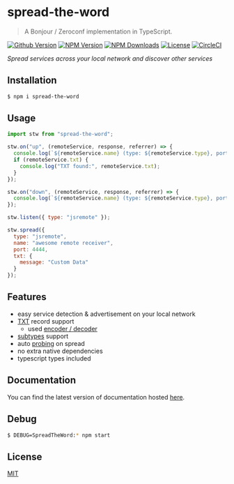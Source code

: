 # spread-the-word

> A Bonjour / Zeroconf implementation in TypeScript.

[![Github Version](https://img.shields.io/github/release/ardean/spread-the-word.svg)](https://github.com/ardean/spread-the-word)
[![NPM Version](https://img.shields.io/npm/v/spread-the-word.svg)](https://npmjs.org/package/spread-the-word)
[![NPM Downloads](https://img.shields.io/npm/dm/spread-the-word.svg)](https://npmjs.org/package/spread-the-word)
[![License](https://img.shields.io/npm/l/spread-the-word.svg)](LICENSE.md)
[![CircleCI](https://circleci.com/gh/ardean/spread-the-word.svg?style=svg)](https://circleci.com/gh/ardean/spread-the-word)

*Spread services across your local network and discover other services*

## Installation
```sh
$ npm i spread-the-word
```

## Usage
```js
import stw from "spread-the-word";

stw.on("up", (remoteService, response, referrer) => {
  console.log(`${remoteService.name} (type: ${remoteService.type}, port: ${remoteService.port}) is up (from ${referrer.address})`);
  if (remoteService.txt) {
    console.log("TXT found:", remoteService.txt);
  }
});

stw.on("down", (remoteService, response, referrer) => {
  console.log(`${remoteService.name} (type: ${remoteService.type}, port: ${remoteService.port}) is down (from ${referrer.address})`);
});

stw.listen({ type: "jsremote" });

stw.spread({
  type: "jsremote",
  name: "awesome remote receiver",
  port: 4444,
  txt: {
    message: "Custom Data"
  }
});
```

## Features

- easy service detection & advertisement on your local network
- [TXT](https://tools.ietf.org/html/rfc6763#section-6) record support
  - used [encoder / decoder](https://www.npmjs.com/package/dns-txt)
- [subtypes](https://tools.ietf.org/html/rfc6763#section-7.1) support 
- auto [probing](https://tools.ietf.org/html/rfc6762#section-8.1) on spread
- no extra native dependencies
- typescript types included

## Documentation

You can find the latest version of documentation hosted [here](https://ardean.github.io/spread-the-word/index.html).

## Debug

```sh
$ DEBUG=SpreadTheWord:* npm start
```

## License

[MIT](LICENSE.md)